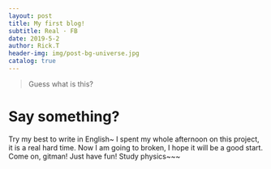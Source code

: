 ```yaml
---
layout: post
title: My first blog!
subtitle: Real · FB
date: 2019-5-2
author: Rick.T
header-img: img/post-bg-universe.jpg
catalog: true
---
```

>Guess what is this?

# Say something?
Try my best to write in English~
I spent my whole afternoon on this project, it is a real hard time. Now I am going to broken, I hope it will be a good start.
Come on, gitman!
Just have fun!
Study physics~~~
